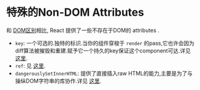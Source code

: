 # 特殊的Non-DOM Attributes

和 [DOM区别](ref-06-dom-differences.md)相比, React 提供了一些不存在于DOM的 attributes .

- `key`: 一个可选的.独特的标识.当你的组件穿梭于 `render` 的pass,它也许会因为diff算法被摧毁和重建.赋予它一个持久的key保证这个component可达.详见 [这里](04-multiple-components.md#dynamic-children).
- `ref`: 见 [这里](08.1-more-about-refs.md).
- `dangerouslySetInnerHTML`: 提供了直接插入raw HTML的能力,主要是为了与操纵DOM字符串的库协作.详见 [这里](../tips/19-dangerously-set-inner-html.md).
